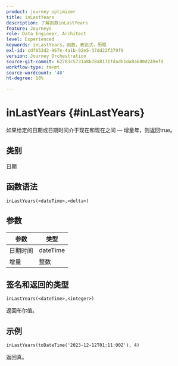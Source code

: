 ```yaml
---
product: journey optimizer
title: inLastYears
description: 了解函数inLastYears
feature: Journeys
role: Data Engineer, Architect
level: Experienced
keywords: inLastYears，函数，表达式，历程
exl-id: cdf653d2-967e-4a1b-92e5-37dd22f379f9
version: Journey Orchestration
source-git-commit: 62783c5731a8b78a8171fdadb1da8a680d249efd
workflow-type: tm+mt
source-wordcount: '48'
ht-degree: 18%

---
```


# inLastYears {#inLastYears}

如果给定的日期或日期时间介于现在和现在之间 — 增量年，则返回true。

## 类别

日期

## 函数语法

`inLastYears(<dateTime>,<delta>)`

## 参数

| 参数 | 类型 |
|-----------|------------------|
| 日期时间 | dateTime |
| 增量 | 整数 |

## 签名和返回的类型

`inLastYears(<dateTime>,<integer>)`

返回布尔值。

## 示例

`inLastYears(toDateTime('2023-12-12T01:11:00Z'), 4)`

返回真。
